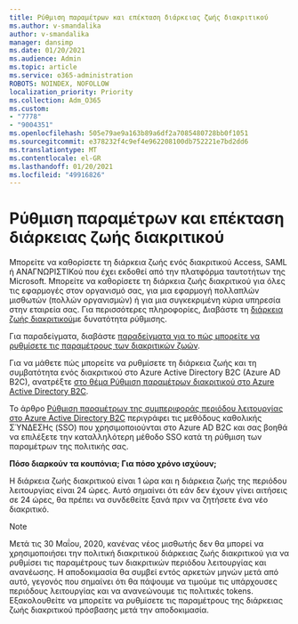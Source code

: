 ```yaml
---
title: Ρύθμιση παραμέτρων και επέκταση διάρκειας ζωής διακριτικού
ms.author: v-smandalika
author: v-smandalika
manager: dansimp
ms.date: 01/20/2021
ms.audience: Admin
ms.topic: article
ms.service: o365-administration
ROBOTS: NOINDEX, NOFOLLOW
localization_priority: Priority
ms.collection: Adm_O365
ms.custom:
- "7778"
- "9004351"
ms.openlocfilehash: 505e79ae9a163b89a6df2a7085480728bb0f1051
ms.sourcegitcommit: e378232f4c9ef4e962208100db752221e7bd2dd6
ms.translationtype: MT
ms.contentlocale: el-GR
ms.lasthandoff: 01/20/2021
ms.locfileid: "49916826"
---
```

# <a name="configure-and-extend-token-lifetimes"></a>Ρύθμιση παραμέτρων και επέκταση διάρκειας ζωής διακριτικού

Μπορείτε να καθορίσετε τη διάρκεια ζωής ενός διακριτικού Access, SAML ή ΑΝΑΓΝΩΡΙΣΤΙΚού που έχει εκδοθεί από την πλατφόρμα ταυτοτήτων της Microsoft. Μπορείτε να καθορίσετε τη διάρκεια ζωής διακριτικού για όλες τις εφαρμογές στον οργανισμό σας, για μια εφαρμογή πολλαπλών μισθωτών (πολλών οργανισμών) ή για μια συγκεκριμένη κύρια υπηρεσία στην εταιρεία σας. Για περισσότερες πληροφορίες, Διαβάστε τη [διάρκεια ζωής διακριτικού](https://docs.microsoft.com/azure/active-directory/develop/active-directory-configurable-token-lifetimes)με δυνατότητα ρύθμισης.

Για παραδείγματα, διαβάστε [παραδείγματα για το πώς μπορείτε να ρυθμίσετε τις παραμέτρους των διακριτικών ζωών](https://docs.microsoft.com/azure/active-directory/develop/configure-token-lifetimes).

Για να μάθετε πώς μπορείτε να ρυθμίσετε τη διάρκεια ζωής και τη συμβατότητα ενός διακριτικού στο Azure Active Directory B2C (Azure AD B2C), ανατρέξτε [στο θέμα Ρύθμιση παραμέτρων διακριτικού στο Azure Active Directory B2C](https://docs.microsoft.com/azure/active-directory-b2c/configure-tokens?pivots=b2c-user-flow).

Το άρθρο [Ρύθμιση παραμέτρων της συμπεριφοράς περιόδου λειτουργίας στο Azure Active Directory B2C](https://docs.microsoft.com/azure/active-directory-b2c/session-behavior?pivots=b2c-user-flow) περιγράφει τις μεθόδους καθολικής ΣΎΝΔΕΣΗς (SSO) που χρησιμοποιούνται στο Azure AD B2C και σας βοηθά να επιλέξετε την καταλληλότερη μέθοδο SSO κατά τη ρύθμιση των παραμέτρων της πολιτικής σας.

**Πόσο διαρκούν τα κουπόνια; Για πόσο χρόνο ισχύουν;**

Η διάρκεια ζωής διακριτικού είναι 1 ώρα και η διάρκεια ζωής της περιόδου λειτουργίας είναι 24 ώρες. Αυτό σημαίνει ότι εάν δεν έχουν γίνει αιτήσεις σε 24 ώρες, θα πρέπει να συνδεθείτε ξανά πριν να ζητήσετε ένα νέο διακριτικό.

> [!NOTE]
> Μετά τις 30 Μαΐου, 2020, κανένας νέος μισθωτής δεν θα μπορεί να χρησιμοποιήσει την πολιτική διακριτικού διάρκειας ζωής διακριτικού για να ρυθμίσει τις παραμέτρους των διακριτικών περιόδου λειτουργίας και ανανέωσης. Η αποδοκιμασία θα συμβεί εντός αρκετών μηνών μετά από αυτό, γεγονός που σημαίνει ότι θα πάψουμε να τιμούμε τις υπάρχουσες περιόδους λειτουργίας και να ανανεώνουμε τις πολιτικές tokens. Εξακολουθείτε να μπορείτε να ρυθμίσετε τις παραμέτρους της διάρκειας ζωής διακριτικού πρόσβασης μετά την αποδοκιμασία.






